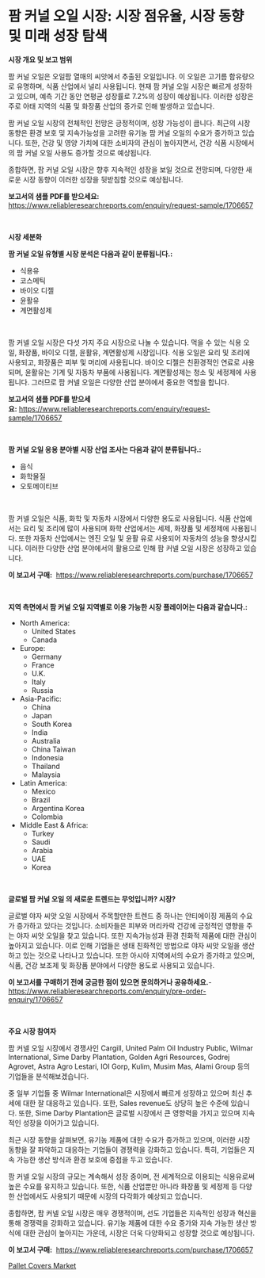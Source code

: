 <p><h1>팜 커널 오일 시장: 시장 점유율, 시장 동향 및 미래 성장 탐색</h1></p><p><strong>시장 개요 및 보고 범위</strong></p>
<p><p>팜 커널 오일은 오일팜 열매의 씨앗에서 추출된 오일입니다. 이 오일은 고기름 함유량으로 유명하며, 식품 산업에서 널리 사용됩니다. 현재 팜 커널 오일 시장은 빠르게 성장하고 있으며, 예측 기간 동안 연평균 성장률로 7.2%의 성장이 예상됩니다. 이러한 성장은 주로 아태 지역의 식품 및 화장품 산업의 증가로 인해 발생하고 있습니다.</p><p>팜 커널 오일 시장의 전체적인 전망은 긍정적이며, 성장 가능성이 큽니다. 최근의 시장 동향은 환경 보호 및 지속가능성을 고려한 유기농 팜 커널 오일의 수요가 증가하고 있습니다. 또한, 건강 및 영양 가치에 대한 소비자의 관심이 높아지면서, 건강 식품 시장에서의 팜 커널 오일 사용도 증가할 것으로 예상됩니다.</p><p>종합하면, 팜 커널 오일 시장은 향후 지속적인 성장을 보일 것으로 전망되며, 다양한 새로운 시장 동향이 이러한 성장을 뒷받침할 것으로 예상됩니다.</p></p>
<p><strong>보고서의 샘플 PDF를 받으세요:</strong> <a href="https://www.reliableresearchreports.com/enquiry/request-sample/1706657">https://www.reliableresearchreports.com/enquiry/request-sample/1706657</a></p>
<p>&nbsp;</p>
<p><strong>시장 세분화</strong></p>
<p><strong>팜 커널 오일 유형별 시장 분석은 다음과 같이 분류됩니다.:</strong></p>
<p><ul><li>식용유</li><li>코스메틱</li><li>바이오 디젤</li><li>윤활유</li><li>계면활성제</li></ul></p>
<p>&nbsp;</p>
<p><p>팜 커넬 오일 시장은 다섯 가지 주요 시장으로 나눌 수 있습니다. 먹을 수 있는 식용 오일, 화장품, 바이오 디젤, 윤활유, 계면활성제 시장입니다. 식용 오일은 요리 및 조리에 사용되고, 화장품은 피부 및 머리에 사용됩니다. 바이오 디젤은 친환경적인 연료로 사용되며, 윤활유는 기계 및 자동차 부품에 사용됩니다. 계면활성제는 청소 및 세정제에 사용됩니다. 그러므로 팜 커넬 오일은 다양한 산업 분야에서 중요한 역할을 합니다.</p></p>
<p><strong>보고서의 샘플 PDF를 받으세요:</strong>&nbsp;<a href="https://www.reliableresearchreports.com/enquiry/request-sample/1706657">https://www.reliableresearchreports.com/enquiry/request-sample/1706657</a></p>
<p>&nbsp;</p>
<p><strong> 팜 커널 오일 응용 분야별 시장 산업 조사는 다음과 같이 분류됩니다.:</strong></p>
<p><ul><li>음식</li><li>화학물질</li><li>오토메이티브</li></ul></p>
<p>&nbsp;</p>
<p><p>팜 커넬 오일은 식품, 화학 및 자동차 시장에서 다양한 용도로 사용됩니다. 식품 산업에서는 요리 및 조리에 많이 사용되며 화학 산업에서는 세제, 화장품 및 세정제에 사용됩니다. 또한 자동차 산업에서는 엔진 오일 및 윤활 유로 사용되어 자동차의 성능을 향상시킵니다. 이러한 다양한 산업 분야에서의 활용으로 인해 팜 커넬 오일 시장은 성장하고 있습니다.</p></p>
<p><strong>이 보고서 구매:</strong>&nbsp; <a href="https://www.reliableresearchreports.com/purchase/1706657">https://www.reliableresearchreports.com/purchase/1706657</a></p>
<p>&nbsp;</p>
<p><strong>지역 측면에서 팜 커널 오일 지역별로 이용 가능한 시장 플레이어는 다음과 같습니다.:</strong></p>
<p><ul>
    <li>
        North America:
        <ul>
            <li>United States</li>
            <li>Canada</li>
        </ul>
    </li>
    <li>
        Europe:
        <ul>
            <li>Germany</li>
            <li>France</li>
            <li>U.K.</li>
            <li>Italy</li>
            <li>Russia</li>
        </ul>
    </li>
    <li>
        Asia-Pacific:
        <ul>
            <li>China</li>
            <li>Japan</li>
            <li>South Korea</li>
            <li>India</li>
            <li>Australia</li>
            <li>China Taiwan</li>
            <li>Indonesia</li>
            <li>Thailand</li>
            <li>Malaysia</li>
        </ul>
    </li>
    <li>
        Latin America:
        <ul>
            <li>Mexico</li>
            <li>Brazil</li>
            <li>Argentina Korea</li>
            <li>Colombia</li>
        </ul>
    </li>
    <li>
        Middle East & Africa:
        <ul>
            <li>Turkey</li>
            <li>Saudi</li>
            <li>Arabia</li>
            <li>UAE</li>
            <li>Korea</li>
        </ul>
    </li>
    </ul></p>
<p>&nbsp;</p>
<p><strong>글로벌 팜 커널 오일 의 새로운 트렌드는 무엇입니까? 시장?</strong></p>
<p><p>글로벌 야자 씨앗 오일 시장에서 주목할만한 트렌드 중 하나는 안티에이징 제품의 수요가 증가하고 있다는 것입니다. 소비자들은 피부와 머리카락 건강에 긍정적인 영향을 주는 야자 씨앗 오일을 찾고 있습니다. 또한 지속가능성과 환경 친화적 제품에 대한 관심이 높아지고 있습니다. 이로 인해 기업들은 생태 친화적인 방법으로 야자 씨앗 오일을 생산하고 있는 것으로 나타나고 있습니다. 또한 아시아 지역에서의 수요가 증가하고 있으며, 식품, 건강 보조제 및 화장품 분야에서 다양한 용도로 사용되고 있습니다.</p></p>
<p><strong>이 보고서를 구매하기 전에 궁금한 점이 있으면 문의하거나 공유하세요.</strong>- <a href="https://www.reliableresearchreports.com/enquiry/pre-order-enquiry/1706657">https://www.reliableresearchreports.com/enquiry/pre-order-enquiry/1706657</a></p>
<p>&nbsp;</p>
<p><strong>주요 시장 참여자</strong></p>
<p><p>팜 커넬 오일 시장에서 경쟁사인 Cargill, United Palm Oil Industry Public, Wilmar International, Sime Darby Plantation, Golden Agri Resources, Godrej Agrovet, Astra Agro Lestari, IOI Gorp, Kulim, Musim Mas, Alami Group 등의 기업들을 분석해보겠습니다. </p><p>중 일부 기업들 중 Wilmar International은 시장에서 빠르게 성장하고 있으며 최신 추세에 대한 잘 대응하고 있습니다. 또한, Sales revenue도 상당히 높은 수준에 있습니다. 또한, Sime Darby Plantation은 글로벌 시장에서 큰 영향력을 가지고 있으며 지속적인 성장을 이어가고 있습니다.</p><p>최근 시장 동향을 살펴보면, 유기농 제품에 대한 수요가 증가하고 있으며, 이러한 시장 동향을 잘 파악하고 대응하는 기업들이 경쟁력을 강화하고 있습니다. 특히, 기업들은 지속 가능한 생산 방식과 환경 보호에 중점을 두고 있습니다.</p><p>팜 커넬 오일 시장의 규모는 계속해서 성장 중이며, 전 세계적으로 이용되는 식용유로써 높은 수요를 유지하고 있습니다. 또한, 식품 산업뿐만 아니라 화장품 및 세정제 등 다양한 산업에서도 사용되기 때문에 시장의 다각화가 예상되고 있습니다.</p><p>종합하면, 팜 커넬 오일 시장은 매우 경쟁적이며, 선도 기업들은 지속적인 성장과 혁신을 통해 경쟁력을 강화하고 있습니다. 유기농 제품에 대한 수요 증가와 지속 가능한 생산 방식에 대한 관심이 높아지는 가운데, 시장은 더욱 다양화되고 성장할 것으로 예상됩니다.</p></p>
<p><strong>이 보고서 구매:</strong>&nbsp;&nbsp;<a href="https://www.reliableresearchreports.com/purchase/1706657">https://www.reliableresearchreports.com/purchase/1706657</a></p>
<p><p><a href="https://fearless-okapi-6c8.notion.site/Pallet-Covers-Market-Size-Market-Trends-and-Growth-Outlook-forecasted-for-period-from-2024-to-2031-6515edfab08a45709b16f304bedc735b">Pallet Covers Market</a></p></p>
